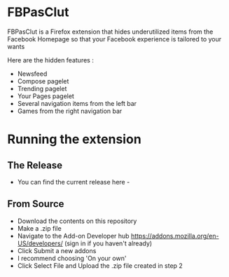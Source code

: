 # FBPasClut

FBPasClut is a Firefox extension that hides underutilized items from the Facebook Homepage so that your Facebook experience is tailored to your wants

Here are the hidden features :
- Newsfeed
- Compose pagelet
- Trending pagelet
- Your Pages pagelet
- Several navigation items from the left bar
- Games from the right navigation bar


# Running the extension

## The Release

- You can find the current release here -

## From Source

- Download the contents on this repository
- Make a .zip file
- Navigate to the Add-on Developer hub https://addons.mozilla.org/en-US/developers/ (sign in if you haven't already)
- Click Submit a new addons
- I recommend choosing 'On your own'
- Click Select File and Upload the .zip file created in step 2
